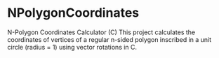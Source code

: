 # NPolygonCoordinates
N-Polygon Coordinates Calculator (C)  This project calculates the coordinates of vertices of a regular n-sided polygon inscribed in a unit circle (radius = 1) using vector rotations in C.

